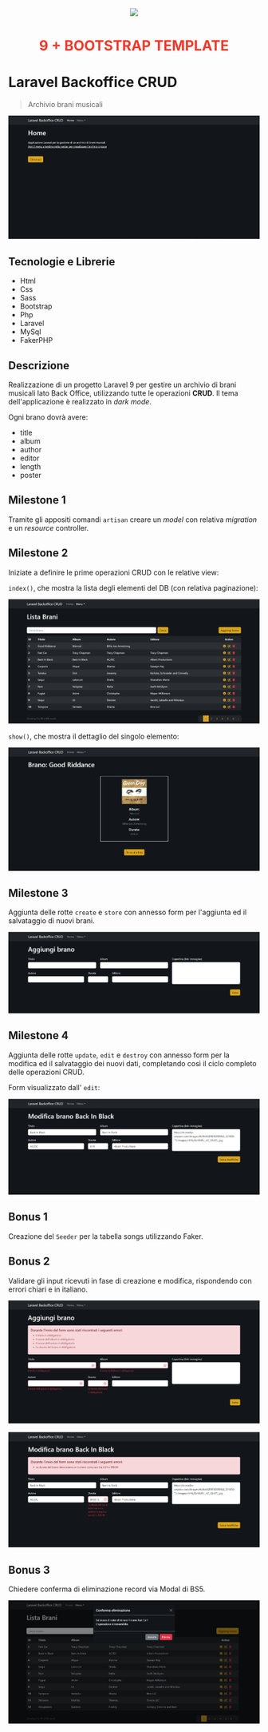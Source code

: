 <div align="center"><a href="https://laravel.com" target="_blank"><img src="https://raw.githubusercontent.com/laravel/art/master/logo-lockup/5%20SVG/2%20CMYK/1%20Full%20Color/laravel-logolockup-cmyk-red.svg" width="400"></a>
<h1><strong style="color: #EF3B2D;">9 + BOOTSTRAP TEMPLATE</strong></h1></div>

# Laravel Backoffice CRUD

> Archivio brani musicali

![Screenshot](./public/img/Screenshot_home.png)

## Tecnologie e Librerie

-   Html
-   Css
-   Sass
-   Bootstrap
-   Php
-   Laravel
-   MySql
-   FakerPHP

## Descrizione

Realizzazione di un progetto Laravel 9 per gestire un archivio di brani musicali lato Back Office, utilizzando tutte le operazioni **CRUD**.
Il tema dell'applicazione è realizzato in _dark mode_.

Ogni brano dovrà avere:

-   title
-   album
-   author
-   editor
-   length
-   poster

## Milestone 1

Tramite gli appositi comandi `artisan` creare un _model_ con relativa _migration_ e un _resource_ controller.

## Milestone 2

Iniziate a definire le prime operazioni CRUD con le relative view:

`index()`, che mostra la lista degli elementi del DB (con relativa paginazione):

![Screenshot](./public/img/Screenshot_final_list.png)

`show()`, che mostra il dettaglio del singolo elemento:

![Screenshot](./public/img/Screenshot_detail_2.png)

## Milestone 3

Aggiunta delle rotte `create` e `store` con annesso form per l'aggiunta ed il salvataggio di nuovi brani.

![Screenshot](./public/img/Screenshot_form_2.png)

## Milestone 4

Aggiunta delle rotte `update`, `edit` e `destroy` con annesso form per la modifica ed il salvataggio dei nuovi dati, completando così il ciclo completo delle operazioni CRUD.

Form visualizzato dall' `edit`:

![Screenshot](./public/img/Screenshot_edit.png)

## Bonus 1

Creazione del `Seeder` per la tabella songs utilizzando Faker.

## Bonus 2

Validare gli input ricevuti in fase di creazione e modifica, rispondendo con errori chiari e in italiano.

![Screenshot](./public/img/Screenshot_bonus_error.png)

![Screenshot](./public/img/Screenshot_validation_edit.png)

## Bonus 3

Chiedere conferma di eliminazione record via Modal di BS5.

![Screenshot](./public/img/Screenshot_bonus_modal.png)
